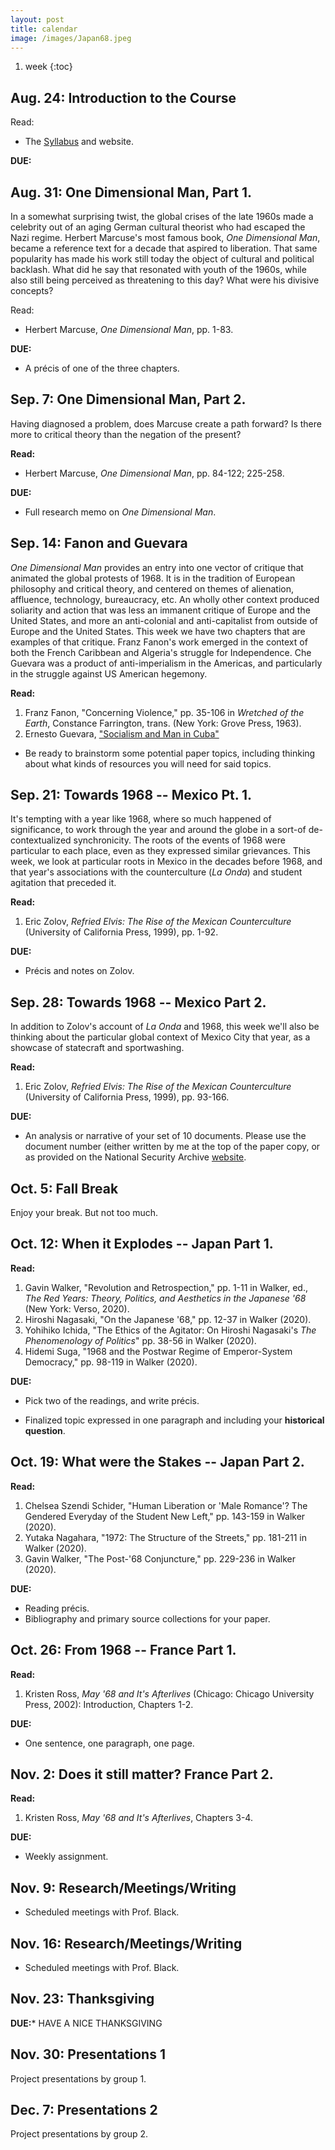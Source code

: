 ```yaml
---
layout: post
title: calendar
image: /images/Japan68.jpeg
---
```


1. week
{:toc}

## Aug. 24: Introduction to the Course

Read: 

* The [Syllabus]() and website.

**DUE:** 

## Aug. 31: One Dimensional Man, Part 1.

In a somewhat surprising twist, the global crises of the late 1960s made
a celebrity out of an aging German cultural theorist who had escaped the Nazi
regime. Herbert Marcuse's most famous book, *One Dimensional Man*, became
a reference text for a decade that aspired to liberation. That same popularity
has made his work still today the object of cultural and political backlash.
What did he say that resonated with youth of the 1960s, while also still
being perceived as threatening to this day? What were his divisive concepts?

Read:  

* Herbert Marcuse, *One Dimensional Man*, pp. 1-83.


**DUE:** 

* A précis of one of the three chapters.



## Sep. 7: One Dimensional Man, Part 2.

Having diagnosed a problem, does Marcuse create a path forward? Is there more
to critical theory than the negation of the present?

**Read:**  

* Herbert Marcuse, *One Dimensional Man*, pp. 84-122; 225-258.

**DUE:**  

* Full research memo on *One Dimensional Man*.

## Sep. 14: Fanon and Guevara

*One Dimensional Man* provides an entry into one vector of critique that
animated the global protests of 1968. It is in the tradition of European
philosophy and critical theory, and centered on themes of alienation,
affluence, technology, bureaucracy, etc. An wholly other context produced
soliarity and action that was less an immanent critique of Europe and the
United States, and more an anti-colonial and anti-capitalist from outside of
Europe and the United States. This week we have two chapters that are examples
of that critique. Franz Fanon's work emerged in the context of both the French
Caribbean and Algeria's struggle for Independence. Che Guevara was a product of
anti-imperialism in the Americas, and particularly in the struggle against US
American hegemony.

**Read:**  

1. Franz Fanon, "Concerning Violence," pp. 35-106 in *Wretched of the Earth*,
   Constance Farrington, trans. (New York: Grove Press, 1963).
2. Ernesto Guevara, ["Socialism and Man in
   Cuba"](https://www.marxists.org/archive/guevara/1965/03/man-socialism.htm)

* Be ready to brainstorm some potential paper topics, including thinking about
  what kinds of resources you will need for said topics. 


## Sep. 21: Towards 1968 -- Mexico Pt. 1.

It's tempting with a year like 1968, where so much happened of significance, to
work through the year and around the globe in a sort-of de-contextualized
synchronicity. The roots of the events of 1968 were particular to each place,
even as they expressed similar grievances. This week, we look at particular
roots in Mexico in the decades before 1968, and that year's associations with
the counterculture (*La Onda*) and student agitation that preceded it.

**Read:**

1. Eric Zolov, *Refried Elvis: The Rise of the Mexican Counterculture*
   (University of California Press, 1999), pp. 1-92.


**DUE:**  

* Précis and notes on Zolov.


## Sep. 28: Towards 1968 -- Mexico Part 2. 

In addition to Zolov's account of *La Onda* and 1968, this week we'll also be
thinking about the particular global context of Mexico City that year, as
a showcase of statecraft and sportwashing. 

**Read:**  

1. Eric Zolov, *Refried Elvis: The Rise of the Mexican Counterculture*
   (University of California Press, 1999), pp. 93-166.


**DUE:**  

* An analysis or narrative of your set of 10 documents. Please use the document
  number (either written by me at the top of the paper copy, or as provided on
  the National Security Archive
  [website](https://nsarchive2.gwu.edu/NSAEBB/NSAEBB99/).


## Oct. 5: Fall Break

Enjoy your break. But not too much.

## Oct. 12: When it Explodes -- Japan Part 1.



**Read:**  

1. Gavin Walker, "Revolution and Retrospection," pp. 1-11 in Walker, ed., *The
   Red Years: Theory, Politics, and Aesthetics in the Japanese '68* (New York:
   Verso, 2020).
2. Hiroshi Nagasaki, "On the Japanese '68," pp. 12-37 in Walker (2020).  
3. Yohihiko Ichida, "The Ethics of the Agitator: On Hiroshi Nagasaki's _The
   Phenomenology of Politics_" pp. 38-56 in Walker (2020).
4. Hidemi Suga, "1968 and the Postwar Regime of Emperor-System Democracy," pp.
   98-119 in Walker (2020).


**DUE:** 

* Pick two of the readings, and write précis.

* Finalized topic expressed in one paragraph and including your **historical
  question**. 

## Oct. 19: What were the Stakes -- Japan Part 2.

**Read:**  

1. Chelsea Szendi Schider, "Human Liberation or 'Male Romance'? The Gendered
   Everyday of the Student New Left," pp. 143-159 in Walker (2020).
2. Yutaka Nagahara, "1972: The Structure of the Streets," pp. 181-211 in Walker
   (2020).
3. Gavin Walker, "The Post-'68 Conjuncture," pp. 229-236 in Walker (2020).

**DUE:** 

* Reading précis.
* Bibliography and primary source collections for your paper.

## Oct. 26: From 1968 -- France Part 1.


**Read:**  

1. Kristen Ross, *May '68 and It's Afterlives* (Chicago: Chicago University
   Press, 2002): Introduction, Chapters 1-2.

**DUE:** 

* One sentence, one paragraph, one page.

## Nov. 2: Does it still matter? France Part 2.

**Read:**  

1. Kristen Ross, *May '68 and It's Afterlives*, Chapters 3-4.

**DUE:** 

* Weekly assignment.

## Nov. 9: Research/Meetings/Writing

* Scheduled meetings with Prof. Black.

## Nov. 16: Research/Meetings/Writing

* Scheduled meetings with Prof. Black.

## Nov. 23: Thanksgiving

**DUE:*** HAVE A NICE THANKSGIVING

## Nov. 30: Presentations 1

Project presentations by group 1.

## Dec. 7: Presentations 2 

Project presentations by group 2. 

